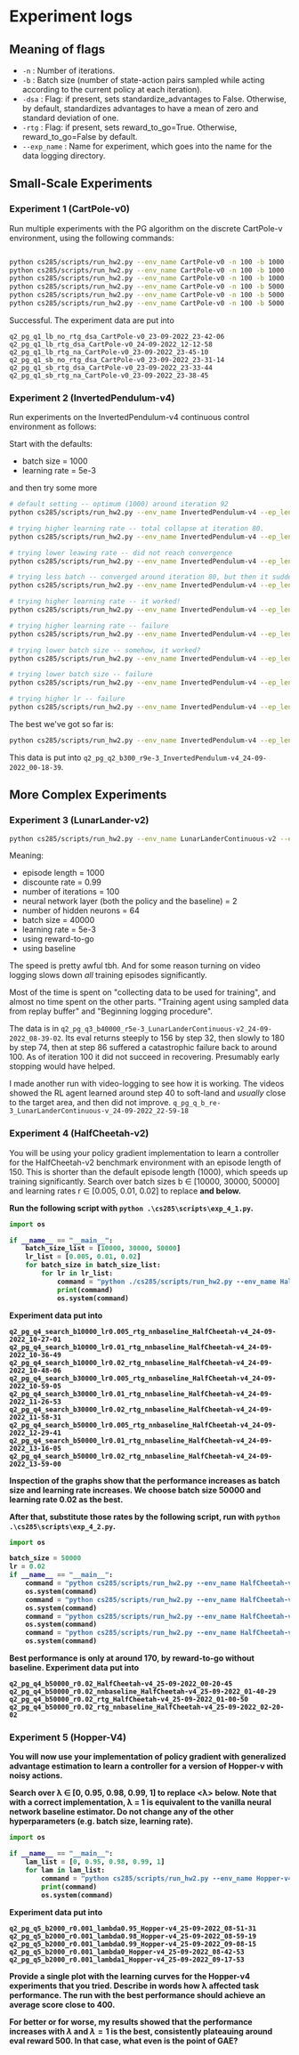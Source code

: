 # Experiment logs

## Meaning of flags

* `-n` : Number of iterations.
* `-b` : Batch size (number of state-action pairs sampled while acting according to the current policy at each iteration).
* `-dsa` : Flag: if present, sets standardize_advantages to False. Otherwise, by default, standardizes advantages to have a mean of zero and standard deviation of one.
* `-rtg` : Flag: if present, sets reward_to_go=True. Otherwise, reward_to_go=False by default.
* `--exp_name` : Name for experiment, which goes into the name for the data logging directory.

## Small-Scale Experiments

### Experiment 1 (CartPole-v0)

Run multiple experiments with the PG algorithm on the discrete CartPole-v environment, using the following commands:

```bash

python cs285/scripts/run_hw2.py --env_name CartPole-v0 -n 100 -b 1000 -dsa --exp_name q1_sb_no_rtg_dsa
python cs285/scripts/run_hw2.py --env_name CartPole-v0 -n 100 -b 1000 -rtg -dsa --exp_name q1_sb_rtg_dsa
python cs285/scripts/run_hw2.py --env_name CartPole-v0 -n 100 -b 1000 -rtg --exp_name q1_sb_rtg_na
python cs285/scripts/run_hw2.py --env_name CartPole-v0 -n 100 -b 5000 -dsa --exp_name q1_lb_no_rtg_dsa
python cs285/scripts/run_hw2.py --env_name CartPole-v0 -n 100 -b 5000 -rtg -dsa --exp_name q1_lb_rtg_dsa
python cs285/scripts/run_hw2.py --env_name CartPole-v0 -n 100 -b 5000 -rtg --exp_name q1_lb_rtg_na

```

Successful. The experiment data are put into

```
q2_pg_q1_lb_no_rtg_dsa_CartPole-v0_23-09-2022_23-42-06
q2_pg_q1_lb_rtg_dsa_CartPole-v0_24-09-2022_12-12-58
q2_pg_q1_lb_rtg_na_CartPole-v0_23-09-2022_23-45-10
q2_pg_q1_sb_no_rtg_dsa_CartPole-v0_23-09-2022_23-31-14
q2_pg_q1_sb_rtg_dsa_CartPole-v0_23-09-2022_23-33-44
q2_pg_q1_sb_rtg_na_CartPole-v0_23-09-2022_23-38-45
```

### Experiment 2 (InvertedPendulum-v4)

Run experiments on the InvertedPendulum-v4 continuous control environment as follows:

Start with the defaults:

* batch size = 1000
* learning rate = 5e-3

and then try some more

```bash
# default setting -- optimum (1000) around iteration 92
python cs285/scripts/run_hw2.py --env_name InvertedPendulum-v4 --ep_len 1000 --discount 0.9 -n 100 -l 2 -s 64 -b 1000 -lr 5e-3 -rtg --exp_name q2_b1000_r5e-3

# trying higher learning rate -- total collapse at iteration 80.
python cs285/scripts/run_hw2.py --env_name InvertedPendulum-v4 --ep_len 1000 --discount 0.9 -n 100 -l 2 -s 64 -b 1000 -lr 5e-2 -rtg --exp_name q2_b1000_r5e-2

# trying lower leawing rate -- did not reach convergence
python cs285/scripts/run_hw2.py --env_name InvertedPendulum-v4 --ep_len 1000 --discount 0.9 -n 100 -l 2 -s 64 -b 1000 -lr 5e-4 -rtg --exp_name q2_b1000_r5e-4

# trying less batch -- converged around iteration 80, but then it suddenly forgot how to play around iter 90
python cs285/scripts/run_hw2.py --env_name InvertedPendulum-v4 --ep_len 1000 --discount 0.9 -n 100 -l 2 -s 64 -b 500 -lr 5e-3 -rtg --exp_name q2_b500_r5e-3

# trying higher learning rate -- it worked!
python cs285/scripts/run_hw2.py --env_name InvertedPendulum-v4 --ep_len 1000 --discount 0.9 -n 100 -l 2 -s 64 -b 500 -lr 9e-3 -rtg --exp_name q2_b500_r9e-3

# trying higher learning rate -- failure
python cs285/scripts/run_hw2.py --env_name InvertedPendulum-v4 --ep_len 1000 --discount 0.9 -n 100 -l 2 -s 64 -b 500 -lr 5e-2 -rtg --exp_name q2_b500_r5e-2

# trying lower batch size -- somehow, it worked?
python cs285/scripts/run_hw2.py --env_name InvertedPendulum-v4 --ep_len 1000 --discount 0.9 -n 100 -l 2 -s 64 -b 300 -lr 9e-3 -rtg --exp_name q2_b300_r9e-3

# trying lower batch size -- failure
python cs285/scripts/run_hw2.py --env_name InvertedPendulum-v4 --ep_len 1000 --discount 0.9 -n 100 -l 2 -s 64 -b 100 -lr 9e-3 -rtg --exp_name q2_b100_r9e-3

# trying higher lr -- failure
python cs285/scripts/run_hw2.py --env_name InvertedPendulum-v4 --ep_len 1000 --discount 0.9 -n 100 -l 2 -s 64 -b 100 -lr 5e-2 -rtg --exp_name q2_b100_r5e-2
```

The best we've got so far is:

```bash
python cs285/scripts/run_hw2.py --env_name InvertedPendulum-v4 --ep_len 1000 --discount 0.9 -n 100 -l 2 -s 64 -b 300 -lr 9e-3 -rtg --exp_name q2_b300_r9e-3
```

This data is put into `q2_pg_q2_b300_r9e-3_InvertedPendulum-v4_24-09-2022_00-18-39`.

## More Complex Experiments

### Experiment 3 (LunarLander-v2)

```bash
python cs285/scripts/run_hw2.py --env_name LunarLanderContinuous-v2 --ep_len 1000 --discount 0.99 -n 100 -l 2 -s 64 -b 40000 -lr 5e-3 --reward_to_go --nn_baseline --exp_name q3_b40000_r5e-3
```

Meaning:

* episode length = 1000
* discounte rate = 0.99
* number of iterations = 100
* neural network layer (both the policy and the baseline) = 2
* number of hidden neurons = 64
* batch size = 40000
* learning rate = 5e-3
* using reward-to-go
* using baseline

The speed is pretty awful tbh. And for some reason turning on video logging slows down *all* training episodes significantly.

Most of the time is spent on "collecting data to be used for training", and almost no time spent on the other parts. "Training agent using sampled data from replay buffer" and "Beginning logging procedure".

The data is in `q2_pg_q3_b40000_r5e-3_LunarLanderContinuous-v2_24-09-2022_08-39-02`. Its eval returns steeply to 156 by step 32, then slowly to 180 by step 74, then at step 86 suffered a catastrophic failure back to around 100. As of iteration 100 it did not succeed in recovering. Presumably early stopping would have helped.

I made another run with video-logging to see how it is working. The videos showed the RL agent learned around step 40 to soft-land and *usually* close to the target area, and then did not improve. `q_pg_q_b_re-3_LunarLanderContinuous-v_24-09-2022_22-59-18`	

### Experiment 4 (HalfCheetah-v2)

You will be using your policy gradient implementation to learn a controller for the HalfCheetah-v2 benchmark environment with an episode length of 150. This is shorter than the default episode length (1000), which speeds up training significantly. Search over batch sizes b ∈ [10000, 30000, 50000] and learning rates r ∈ [0.005, 0.01, 0.02] to replace <b> and <r> below.

Run the following script with `python .\cs285\scripts\exp_4_1.py`.

```python
import os

if __name__ == "__main__":
    batch_size_list = [10000, 30000, 50000]
    lr_list = [0.005, 0.01, 0.02]
    for batch_size in batch_size_list:
        for lr in lr_list:
            command = "python ./cs285/scripts/run_hw2.py --env_name HalfCheetah-v4 --ep_len 150 --discount 0.95 -n 100 -l 2 -s 32 -b {batch_size} -lr {lr} -rtg --nn_baseline --exp_name q4_search_b{batch_size}_lr{lr}_rtg_nnbaseline".format(batch_size=batch_size, lr=lr)
            print(command)
            os.system(command)
```

Experiment data put into 

```
q2_pg_q4_search_b10000_lr0.005_rtg_nnbaseline_HalfCheetah-v4_24-09-2022_10-27-01
q2_pg_q4_search_b10000_lr0.01_rtg_nnbaseline_HalfCheetah-v4_24-09-2022_10-36-49
q2_pg_q4_search_b10000_lr0.02_rtg_nnbaseline_HalfCheetah-v4_24-09-2022_10-48-06
q2_pg_q4_search_b30000_lr0.005_rtg_nnbaseline_HalfCheetah-v4_24-09-2022_10-59-05
q2_pg_q4_search_b30000_lr0.01_rtg_nnbaseline_HalfCheetah-v4_24-09-2022_11-26-53
q2_pg_q4_search_b30000_lr0.02_rtg_nnbaseline_HalfCheetah-v4_24-09-2022_11-58-31
q2_pg_q4_search_b50000_lr0.005_rtg_nnbaseline_HalfCheetah-v4_24-09-2022_12-29-41
q2_pg_q4_search_b50000_lr0.01_rtg_nnbaseline_HalfCheetah-v4_24-09-2022_13-16-05
q2_pg_q4_search_b50000_lr0.02_rtg_nnbaseline_HalfCheetah-v4_24-09-2022_13-59-00
```

Inspection of the graphs show that the performance increases as batch size and learning rate increases. We choose batch size 50000 and learning rate 0.02 as the best. 

After that, substitute those rates by the following script, run with `python .\cs285\scripts\exp_4_2.py`.

```python
import os

batch_size = 50000
lr = 0.02
if __name__ == "__main__":
    command = "python cs285/scripts/run_hw2.py --env_name HalfCheetah-v4 --ep_len 150 --discount 0.95 -n 100 -l 2 -s 32 -b {batch_size} -lr {lr} --exp_name q4_b{batch_size}_r{lr}".format(batch_size=batch_size, lr=lr)
    os.system(command)
    command = "python cs285/scripts/run_hw2.py --env_name HalfCheetah-v4 --ep_len 150 --discount 0.95 -n 100 -l 2 -s 32 -b {batch_size} -lr {lr} -rtg --exp_name q4_b{batch_size}_r{lr}_rtg".format(batch_size=batch_size, lr=lr)
    os.system(command)
    command = "python cs285/scripts/run_hw2.py --env_name HalfCheetah-v4 --ep_len 150 --discount 0.95 -n 100 -l 2 -s 32 -b {batch_size} -lr {lr} --nn_baseline --exp_name q4_b{batch_size}_r{lr}_nnbaseline".format(batch_size=batch_size, lr=lr)
    os.system(command)
    command = "python cs285/scripts/run_hw2.py --env_name HalfCheetah-v4 --ep_len 150 --discount 0.95 -n 100 -l 2 -s 32 -b {batch_size} -lr {lr} -rtg --nn_baseline --exp_name q4_b{batch_size}_r{lr}_rtg_nnbaseline".format(batch_size=batch_size, lr=lr)
    os.system(command)
```

Best performance is only at around 170, by reward-to-go without baseline. Experiment data put into 

```
q2_pg_q4_b50000_r0.02_HalfCheetah-v4_25-09-2022_00-20-45
q2_pg_q4_b50000_r0.02_nnbaseline_HalfCheetah-v4_25-09-2022_01-40-29
q2_pg_q4_b50000_r0.02_rtg_HalfCheetah-v4_25-09-2022_01-00-50
q2_pg_q4_b50000_r0.02_rtg_nnbaseline_HalfCheetah-v4_25-09-2022_02-20-02
```

### Experiment 5 (Hopper-V4)

You will now use your implementation of policy gradient with generalized advantage estimation to learn a controller for a version of Hopper-v with noisy actions.

Search over λ ∈ [0, 0.95, 0.98, 0.99, 1] to replace <λ> below. Note that with a correct implementation, λ = 1 is equivalent to the vanilla neural network baseline estimator. Do not change any of the other hyperparameters (e.g. batch size, learning rate).

```python
import os

if __name__ == "__main__":
    lam_list = [0, 0.95, 0.98, 0.99, 1]
    for lam in lam_list:
        command = "python cs285/scripts/run_hw2.py --env_name Hopper-v4 --ep_len 1000 --discount 0.99 -n 300 -l 2 -s 32 -b 2000 -lr 0.001 --reward_to_go --nn_baseline --action_noise_std 0.5 --gae_lambda {lam} --exp_name q5_b2000_r0.001_lambda{lam}".format(lam=lam)
        print(command)
        os.system(command)
```

Experiment data put into

```
q2_pg_q5_b2000_r0.001_lambda0.95_Hopper-v4_25-09-2022_08-51-31
q2_pg_q5_b2000_r0.001_lambda0.98_Hopper-v4_25-09-2022_08-59-19
q2_pg_q5_b2000_r0.001_lambda0.99_Hopper-v4_25-09-2022_09-08-15
q2_pg_q5_b2000_r0.001_lambda0_Hopper-v4_25-09-2022_08-42-53
q2_pg_q5_b2000_r0.001_lambda1_Hopper-v4_25-09-2022_09-17-53
```

Provide a single plot with the learning curves for the Hopper-v4 experiments that you tried. Describe in words how λ affected task performance. The run with the best performance should achieve an average score close to 400.

For better or for worse, my results showed that the performance increases with $\lambda$ and $\lambda = 1$ is the best, consistently plateauing around eval reward 500. In that case, what even is the point of GAE?